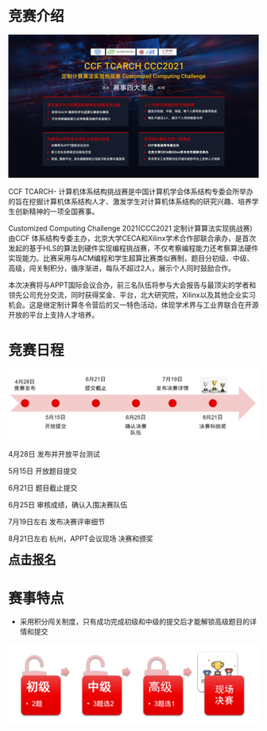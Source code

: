 # 竞赛介绍

![](./images/cover_new2.JPG)

CCF TCARCH- 计算机体系结构挑战赛是中国计算机学会体系结构专委会所举办的旨在挖掘计算机体系结构人才、激发学生对计算机体系结构的研究兴趣、培养学生创新精神的一项全国赛事。

Customized Computing Challenge 2021(CCC2021 定制计算算法实现挑战赛)由CCF 体系结构专委主办，北京大学CECA和Xilinx学术合作部联合承办，是首次发起的基于HLS的算法到硬件实现编程挑战赛，不仅考察编程能力还考察算法硬件实现能力。比赛采用与ACM编程和学生超算比赛类似赛制，题目分初级、中级、高级，闯关制积分，循序渐进，每队不超过2人，展示个人同时鼓励合作。

本次决赛将与APPT国际会议合办，前三名队伍将参与大会报告与最顶尖的学者和领先公司充分交流，同时获得奖金、平台，北大研究院，Xilinx以及其他企业实习机会。这是继定制计算冬令营后的又一特色活动，体现学术界与工业界联合在开源开放的平台上支持人才培养。

# 竞赛日程

![](./images/timeline.png)

4月28日    发布并开放平台测试

5月15日    开放题目提交

6月21日    题目截止提交

6月25日   审核成绩，确认入围决赛队伍

7月19日左右  发布决赛评审细节

8月21日左右  杭州，APPT会议现场 决赛和颁奖

<a href="index.html"><font size="5" ><strong>点击报名</strong></font></a>

# 赛事特点
+ 采用积分闯关制度，只有成功完成初级和中级的提交后才能解锁高级题目的详情和提交

![](./images/feature_1.png)
